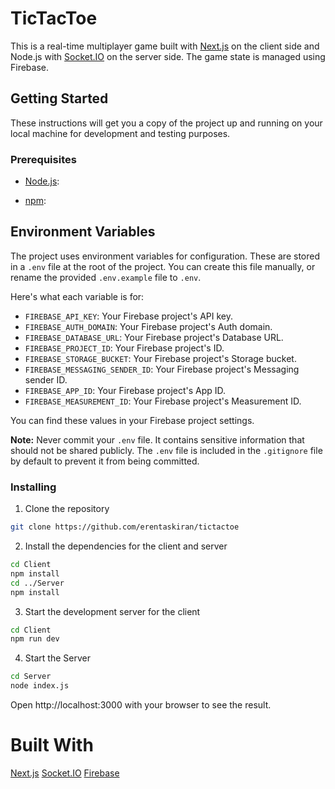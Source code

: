 # TicTacToe

This is a real-time multiplayer game built with [Next.js](https://nextjs.org/) on the client side and Node.js with [Socket.IO](https://socket.io/) on the server side. The game state is managed using Firebase.

## Getting Started

These instructions will get you a copy of the project up and running on your local machine for development and testing purposes.

### Prerequisites

- [Node.js](https://nodejs.org/): 

- [npm](https://www.npmjs.com/): 


## Environment Variables

The project uses environment variables for configuration. These are stored in a `.env` file at the root of the project. You can create this file manually, or rename the provided `.env.example` file to `.env`.

Here's what each variable is for:

- `FIREBASE_API_KEY`: Your Firebase project's API key.
- `FIREBASE_AUTH_DOMAIN`: Your Firebase project's Auth domain.
- `FIREBASE_DATABASE_URL`: Your Firebase project's Database URL.
- `FIREBASE_PROJECT_ID`: Your Firebase project's ID.
- `FIREBASE_STORAGE_BUCKET`: Your Firebase project's Storage bucket.
- `FIREBASE_MESSAGING_SENDER_ID`: Your Firebase project's Messaging sender ID.
- `FIREBASE_APP_ID`: Your Firebase project's App ID.
- `FIREBASE_MEASUREMENT_ID`: Your Firebase project's Measurement ID.

You can find these values in your Firebase project settings.

**Note:** Never commit your `.env` file. It contains sensitive information that should not be shared publicly. The `.env` file is included in the `.gitignore` file by default to prevent it from being committed.

### Installing

1. Clone the repository
```sh
git clone https://github.com/erentaskiran/tictactoe
```

2. Install the dependencies for the client and server
```sh
cd Client
npm install
cd ../Server
npm install
```

3. Start the development server for the client
```sh
cd Client
npm run dev
```

4. Start the Server
```sh
cd Server
node index.js
```

Open http://localhost:3000 with your browser to see the result.

# Built With
[Next.js](https://nextjs.org/)
[Socket.IO](https://socket.io/)
[Firebase](https://firebase.google.com)